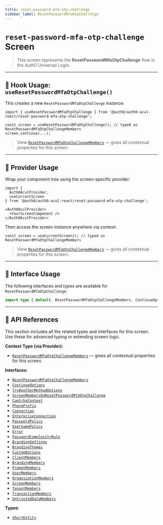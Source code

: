 ```yaml
---
title: reset-password-mfa-otp-challenge
sidebar_label: ResetPasswordMfaOtpChallenge
---
```


# `reset-password-mfa-otp-challenge` Screen

> This screen represents the **ResetPasswordMfaOtpChallenge** flow in the Auth0 Universal Login.

---

## 🔹 Hook Usage: `useResetPasswordMfaOtpChallenge()`

This creates a new `ResetPasswordMfaOtpChallenge` instance:

```tsx
import { useResetPasswordMfaOtpChallenge } from '@auth0/auth0-acul-react/reset-password-mfa-otp-challenge';

const screen = useResetPasswordMfaOtpChallenge(); // typed as ResetPasswordMfaOtpChallengeMembers
screen.continue(...);
```

> View [`ResetPasswordMfaOtpChallengeMembers`](https://auth0.github.io/universal-login/interfaces/Classes.ResetPasswordMfaOtpChallengeMembers.html) — gives all contextual properties for this screen.

---

## 🔹 Provider Usage

Wrap your component tree using the screen-specific provider:

```tsx
import {
  Auth0AculProvider,
  useCurrentScreen
} from '@auth0/auth0-acul-react/reset-password-mfa-otp-challenge';

<Auth0AculProvider>
  <YourScreenComponent />
</Auth0AculProvider>
```

Then access the screen instance anywhere via context:

```tsx
const screen = useCurrentScreen(); // typed as ResetPasswordMfaOtpChallengeMembers
```
> View [`ResetPasswordMfaOtpChallengeMembers`](https://auth0.github.io/universal-login/interfaces/Classes.ResetPasswordMfaOtpChallengeMembers.html) — gives all contextual properties for this screen.

---

## 🔹 Interface Usage

The following interfaces and types are available for `ResetPasswordMfaOtpChallenge`:

```ts
import type { default, ResetPasswordMfaOtpChallengeMembers, ContinueOptions, TryAnotherMethodOptions, ScreenMembersOnResetPasswordMfaOtpChallenge, CaptchaContext, PhonePrefix, Connection, EnterpriseConnection, PasswordPolicy, UsernamePolicy, Error, PasswordComplexityRule, BrandingSettings, BrandingThemes, CustomOptions, ShortEntity, ClientMembers, BrandingMembers, PromptMembers, UserMembers, OrganizationMembers, ScreenMembers, TenantMembers, TransactionMembers, UntrustedDataMembers } from '@auth0/auth0-acul-react/reset-password-mfa-otp-challenge';
```

---

## 🔸 API References

This section includes all the related types and interfaces for this screen. Use these for advanced typing or extending screen logic.

**Context Type (via Provider):**
- [`ResetPasswordMfaOtpChallengeMembers`](https://auth0.github.io/universal-login/interfaces/Classes.ResetPasswordMfaOtpChallengeMembers.html) — gives all contextual properties for this screen.

**Interfaces:**
- [`ResetPasswordMfaOtpChallengeMembers`](https://auth0.github.io/universal-login/interfaces/Classes.ResetPasswordMfaOtpChallengeMembers.html)
- [`ContinueOptions`](https://auth0.github.io/universal-login/interfaces/Classes.ContinueOptions.html)
- [`TryAnotherMethodOptions`](https://auth0.github.io/universal-login/interfaces/Classes.TryAnotherMethodOptions.html)
- [`ScreenMembersOnResetPasswordMfaOtpChallenge`](https://auth0.github.io/universal-login/interfaces/Classes.ScreenMembersOnResetPasswordMfaOtpChallenge.html)
- [`CaptchaContext`](https://auth0.github.io/universal-login/interfaces/Classes.CaptchaContext.html)
- [`PhonePrefix`](https://auth0.github.io/universal-login/interfaces/Classes.PhonePrefix.html)
- [`Connection`](https://auth0.github.io/universal-login/interfaces/Classes.Connection.html)
- [`EnterpriseConnection`](https://auth0.github.io/universal-login/interfaces/Classes.EnterpriseConnection.html)
- [`PasswordPolicy`](https://auth0.github.io/universal-login/interfaces/Classes.PasswordPolicy.html)
- [`UsernamePolicy`](https://auth0.github.io/universal-login/interfaces/Classes.UsernamePolicy.html)
- [`Error`](https://auth0.github.io/universal-login/interfaces/Classes.Error.html)
- [`PasswordComplexityRule`](https://auth0.github.io/universal-login/interfaces/Classes.PasswordComplexityRule.html)
- [`BrandingSettings`](https://auth0.github.io/universal-login/interfaces/Classes.BrandingSettings.html)
- [`BrandingThemes`](https://auth0.github.io/universal-login/interfaces/Classes.BrandingThemes.html)
- [`CustomOptions`](https://auth0.github.io/universal-login/interfaces/Classes.CustomOptions.html)
- [`ClientMembers`](https://auth0.github.io/universal-login/interfaces/Classes.ClientMembers.html)
- [`BrandingMembers`](https://auth0.github.io/universal-login/interfaces/Classes.BrandingMembers.html)
- [`PromptMembers`](https://auth0.github.io/universal-login/interfaces/Classes.PromptMembers.html)
- [`UserMembers`](https://auth0.github.io/universal-login/interfaces/Classes.UserMembers.html)
- [`OrganizationMembers`](https://auth0.github.io/universal-login/interfaces/Classes.OrganizationMembers.html)
- [`ScreenMembers`](https://auth0.github.io/universal-login/interfaces/Classes.ScreenMembers.html)
- [`TenantMembers`](https://auth0.github.io/universal-login/interfaces/Classes.TenantMembers.html)
- [`TransactionMembers`](https://auth0.github.io/universal-login/interfaces/Classes.TransactionMembers.html)
- [`UntrustedDataMembers`](https://auth0.github.io/universal-login/interfaces/Classes.UntrustedDataMembers.html)


**Types:**
- [`ShortEntity`](https://auth0.github.io/universal-login/types/Classes.ShortEntity.html)
